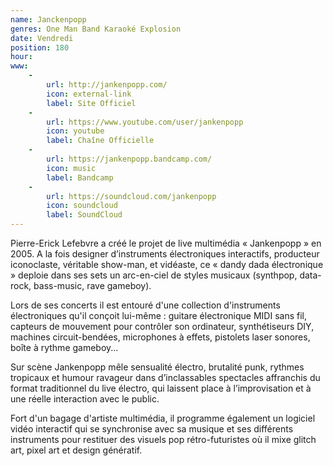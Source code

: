 ```yaml
---
name: Janckenpopp
genres: One Man Band Karaoké Explosion
date: Vendredi
position: 180
hour:
www:
    -
        url: http://jankenpopp.com/
        icon: external-link
        label: Site Officiel
    -
        url: https://www.youtube.com/user/jankenpopp
        icon: youtube
        label: Chaîne Officielle
    -
        url: https://jankenpopp.bandcamp.com/
        icon: music
        label: Bandcamp
    -
        url: https://soundcloud.com/jankenpopp
        icon: soundcloud
        label: SoundCloud
---
```

Pierre-Erick Lefebvre a créé le projet de live multimédia « Jankenpopp » en 2005. A la fois designer d’instruments électroniques interactifs, producteur iconoclaste, véritable show-man, et vidéaste, ce « dandy dada électronique » deploie dans ses sets un arc-en-ciel de styles musicaux (synthpop, data-rock, bass-music, rave gameboy).

Lors de ses concerts il est entouré d'une collection d'instruments électroniques qu'il conçoit lui-même : guitare électronique MIDI sans fil, capteurs de mouvement pour contrôler son ordinateur, synthétiseurs DIY, machines circuit-bendées, microphones à effets, pistolets laser sonores, boîte à rythme gameboy...

Sur scène Jankenpopp mêle sensualité électro, brutalité punk, rythmes tropicaux et humour ravageur dans d’inclassables spectacles affranchis du format traditionnel du live électro, qui laissent place à l’improvisation et à une réelle interaction avec le public.

Fort d'un bagage d'artiste multimédia, il programme également un logiciel vidéo interactif qui se synchronise avec sa musique et ses différents instruments pour restituer des visuels pop rétro-futuristes où il mixe glitch art, pixel art et design génératif.
